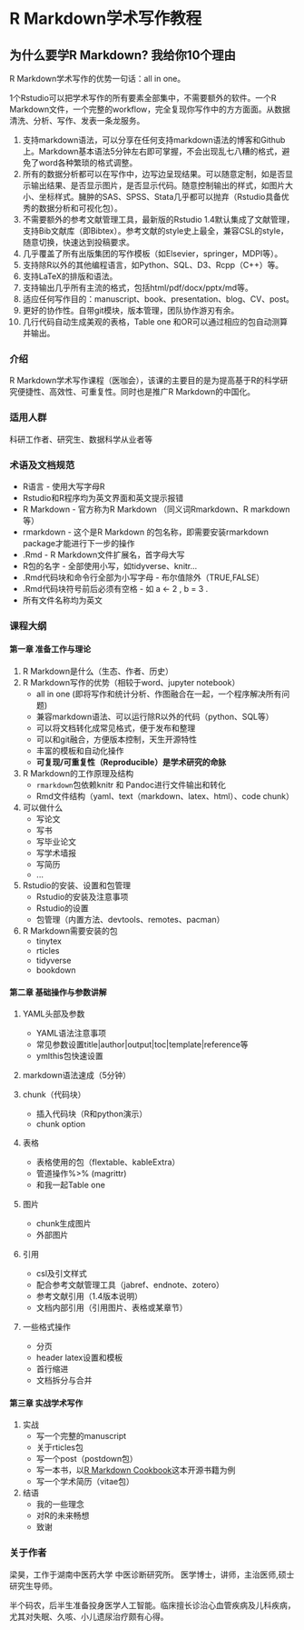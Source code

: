 # R Markdown学术写作教程

## 为什么要学R Markdown? 我给你10个理由

R Markdown学术写作的优势一句话：all in one。

1个Rstudio可以把学术写作的所有要素全部集中，不需要额外的软件。一个R Markdown文件，一个完整的workflow，完全复现你写作中的方方面面。从数据清洗、分析、写作、发表一条龙服务。

1.	支持markdown语法，可以分享在任何支持markdown语法的博客和Github上。Markdown基本语法5分钟左右即可掌握，不会出现乱七八糟的格式，避免了word各种繁琐的格式调整。
2.	所有的数据分析都可以在写作中，边写边呈现结果。可以随意定制，如是否显示输出结果、是否显示图片，是否显示代码。随意控制输出的样式，如图片大小、坐标样式。臃肿的SAS、SPSS、Stata几乎都可以抛弃（Rstudio具备优秀的数据分析和可视化包）。
3.	不需要额外的参考文献管理工具，最新版的Rstudio 1.4默认集成了文献管理，支持Bib文献库（即Bibtex）。参考文献的style史上最全，兼容CSL的style，随意切换，快速达到投稿要求。
4.	几乎覆盖了所有出版集团的写作模板（如Elsevier，springer，MDPI等）。
5.	支持除R以外的其他编程语言，如Python、SQL、D3、Rcpp（C++）等。
6.	支持LaTeX的排版和语法。
7.	支持输出几乎所有主流的格式，包括html/pdf/docx/pptx/md等。
8.	适应任何写作目的：manuscript、book、presentation、blog、CV、post。
9.	更好的协作性。自带git模块，版本管理，团队协作游刃有余。
10.	几行代码自动生成美观的表格，Table one 和OR可以通过相应的包自动测算并输出。


### 介绍
R Markdown学术写作课程（医咖会），该课的主要目的是为提高基于R的科学研究便捷性、高效性、可重复性。同时也是推广R Markdown的中国化。

### 适用人群
科研工作者、研究生、数据科学从业者等

### 术语及文档规范

-   R语言 - 使用大写字母R
-   Rstudio和R程序均为英文界面和英文提示报错
-   R Markdown - 官方称为R Markdown （同义词Rmarkdown、R markdown等）
-   rmarkdown - 这个是R Markdown 的包名称，即需要安装rmarkdown package才能进行下一步的操作
-   .Rmd - R Markdown文件扩展名，首字母大写
-   R包的名字 - 全部使用小写，如tidyverse、knitr...
-   .Rmd代码块和命令行全部为小写字母 - 布尔值除外（TRUE,FALSE）
-   .Rmd代码块符号前后必须有空格 - 如 a <- 2 , b = 3 .
-   所有文件名称均为英文


### 课程大纲

#### 第一章 准备工作与理论

1.  R Markdown是什么（生态、作者、历史）
2.  R Markdown写作的优势（相较于word、jupyter notebook）
    - all in one (即将写作和统计分析、作图融合在一起，一个程序解决所有问题)
    - 兼容markdown语法、可以运行除R以外的代码（python、SQL等）
    - 可以将文档转化成常见格式，便于发布和整理
    - 可以和git融合，方便版本控制，天生开源特性
    - 丰富的模板和自动化操作
    - **可复现/可重复性（Reproducible）是学术研究的命脉**
3.  R Markdown的工作原理及结构
    - `rmarkdown`包依赖knitr 和 Pandoc进行文件输出和转化
    - Rmd文件结构（yaml、text（markdown、latex、html）、code chunk）
4.  可以做什么
    - 写论文
    - 写书
    - 写毕业论文
    - 写学术墙报
    - 写简历
    - ... 
5.  Rstudio的安装、设置和包管理
    - Rstudio的安装及注意事项
    - Rstudio的设置
    - 包管理（内置方法、devtools、remotes、pacman）
6.  R Markdown需要安装的包
    - tinytex
    - rticles
    - tidyverse
    - bookdown


#### 第二章 基础操作与参数讲解

1.  YAML头部及参数
    - YAML语法注意事项
    - 常见参数设置title|author|output|toc|template|reference等
    - ymlthis包快速设置
  
2.  markdown语法速成（5分钟）
3.  chunk（代码块）
    - 插入代码块（R和python演示）
    - chunk option
4.  表格
    - 表格使用的包（flextable、kableExtra）
    - 管道操作%>% (magrittr)
    - 和我一起Table one
5.  图片
    - chunk生成图片
    - 外部图片
6. 引用
   - csl及引文样式
   - 配合参考文献管理工具（jabref、endnote、zotero）
   - 参考文献引用（1.4版本说明）
   - 文档内部引用（引用图片、表格或某章节）
7. 一些格式操作
   - 分页
   - header latex设置和模板
   - 首行缩进
   - 文档拆分与合并


#### 第三章 实战学术写作

1. 实战
   - 写一个完整的manuscript
   - 关于rticles包
   - 写一个post（postdown包）
   - 写一本书，以[R Markdown Cookbook](https://github.com/yihui/rmarkdown-cookbook)这本开源书籍为例
   - 写一个学术简历（vitae包）
2. 结语
   - 我的一些理念
   - 对R的未来畅想
   - 致谢

### 关于作者

梁昊，工作于湖南中医药大学 中医诊断研究所。 医学博士，讲师，主治医师,硕士研究生导师。

半个码农，后半生准备投身医学人工智能。临床擅长诊治心血管疾病及儿科疾病，尤其对失眠、久咳、小儿遗尿治疗颇有心得。

